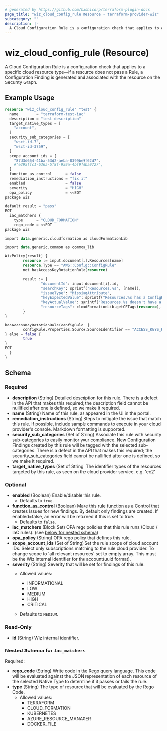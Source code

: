 ```yaml
---
# generated by https://github.com/hashicorp/terraform-plugin-docs
page_title: "wiz_cloud_config_rule Resource - terraform-provider-wiz"
subcategory: ""
description: |-
  A Cloud Configuration Rule is a configuration check that applies to a specific cloud resource type—if a resource does not pass a Rule, a Configuration Finding is generated and associated with the resource on the Security Graph.
---
```


# wiz_cloud_config_rule (Resource)

A Cloud Configuration Rule is a configuration check that applies to a specific cloud resource type—if a resource does not pass a Rule, a Configuration Finding is generated and associated with the resource on the Security Graph.

## Example Usage

```terraform
resource "wiz_cloud_config_rule" "test" {
  name        = "terraform-test-iac"
  description = "test description"
  target_native_types = [
    "account",
  ]
  security_sub_categories = [
    "wsct-id-7",
    "wsct-id-3759",
  ]
  scope_account_ids = [
    "87d3d654-41ba-53d2-aeba-8399be9f62d7",
    #"e295ffc1-636a-5f8f-959a-4bf9fdba9727",
  ]
  function_as_control      = false
  remediation_instructions = "fix it"
  enabled                  = false
  severity                 = "HIGH"
  opa_policy               = <<EOT
package wiz

default result = "pass"
EOT
  iac_matchers {
    type      = "CLOUD_FORMATION"
    rego_code = <<EOT
package wiz

import data.generic.cloudformation as cloudFormationLib

import data.generic.common as common_lib

WizPolicy[result] {
        resource := input.document[i].Resources[name]
        resource.Type == "AWS::Config::ConfigRule"
        not hasAccessKeyRotationRule(resource)

        result := {
                "documentId": input.document[i].id,
                "searchKey": sprintf("Resources.%s", [name]),
                "issueType": "MissingAttribute",
                "keyExpectedValue": sprintf("Resources.%s has a ConfigRule defining rotation period on AccessKeys.", [name]),
                "keyActualValue": sprintf("Resources.%s doesn't have a ConfigRule defining rotation period on AccessKeys.", [name]),
                "resourceTags": cloudFormationLib.getCFTags(resource),
        }
}

hasAccessKeyRotationRule(configRule) {
        configRule.Properties.Source.SourceIdentifier == "ACCESS_KEYS_ROTATED"
} else = false {
        true
}
EOT
  }
}
```

<!-- schema generated by tfplugindocs -->
## Schema

### Required

- **description** (String) Detailed description for this rule. There is a defect in the API that makes this required; the description field cannot be nullified after one is defined, so we make it required.
- **name** (String) Name of this rule, as appeared in the UI in the portal.
- **remediation_instructions** (String) Steps to mitigate the issue that match this rule. If possible, include sample commands to execute in your cloud provider's console. Markdown formatting is supported.
- **security_sub_categories** (Set of String) Associate this rule with security sub-categories to easily monitor your compliance. New Configuration Findings created by this rule will be tagged with the selected sub-categories. There is a defect in the API that makes this required; the security_sub_categories field cannot be nullified after one is defined, so we make it required.
- **target_native_types** (Set of String) The identifier types of the resources targeted by this rule, as seen on the cloud provider service. e.g. 'ec2'

### Optional

- **enabled** (Boolean) Enable/disable this rule.
    - Defaults to `true`.
- **function_as_control** (Boolean) Make this rule function as a Control that creates Issues for new findings. By default only findings are created. If enabled=false, an error will be returned if this is set to true.
    - Defaults to `false`.
- **iac_matchers** (Block Set) OPA rego policies that this rule runs (Cloud / IaC rules). (see [below for nested schema](#nestedblock--iac_matchers))
- **opa_policy** (String) OPA rego policy that defines this rule.
- **scope_account_ids** (Set of String) Set the rule scope of cloud account IDs. Select only subscriptions matching to the rule cloud provider. To change scope to 'all relevant resources' set to empty array. This must be the Wiz internal identifier for the account(uuid format).
- **severity** (String) Severity that will be set for findings of this rule.
    - Allowed values: 
        - INFORMATIONAL
        - LOW
        - MEDIUM
        - HIGH
        - CRITICAL

    - Defaults to `MEDIUM`.

### Read-Only

- **id** (String) Wiz internal identifier.

<a id="nestedblock--iac_matchers"></a>
### Nested Schema for `iac_matchers`

Required:

- **rego_code** (String) Write code in the Rego query language. This code will be evaluated against the JSON representation of each resource of the selected Native Type to determine if it passes or fails the rule.
- **type** (String) The type of resource that will be evaluated by the Rego Code.
    - Allowed values: 
        - TERRAFORM
        - CLOUD_FORMATION
        - KUBERNETES
        - AZURE_RESOURCE_MANAGER
        - DOCKER_FILE


